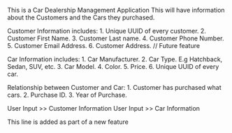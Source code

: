 This is a Car Dealership Management Application
This will have information about the Customers and the Cars they purchased.

Customer Information includes:
	1. Unique UUID of every customer.
	2. Customer First Name.
	3. Customer Last name.
	4. Customer Phone Number.
	5. Customer Email Address.
	6. Customer Address. // Future feature

Car Information includes:
	1. Car Manufacturer.
	2. Car Type. E.g Hatchback, Sedan, SUV, etc.
	3. Car Model.
	4. Color.
	5. Price.
	6. Unique UUID of every car.

Relationship between Customer and Car:
	1. Customer has purchased what cars.
	2. Purchase ID.
	3. Year of Purchase.


User Input >> Customer Information
User Input >> Car Information

This line is added as part of a new feature

